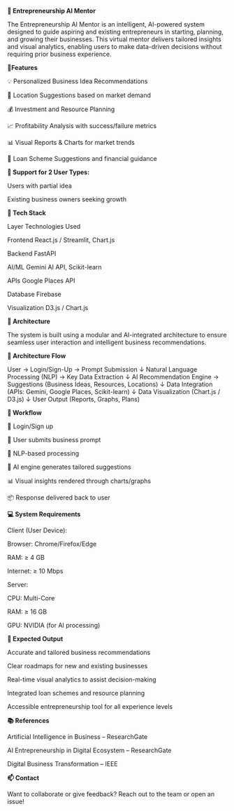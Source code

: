 **🚀 Entrepreneurship AI Mentor**

The Entrepreneurship AI Mentor is an intelligent, AI-powered system designed to guide aspiring and existing entrepreneurs in starting, planning, and growing their businesses. This virtual mentor delivers tailored insights and visual analytics, enabling users to make data-driven decisions without requiring prior business experience.

**📌Features**

💡 Personalized Business Idea Recommendations

📍 Location Suggestions based on market demand

💰 Investment and Resource Planning

📈 Profitability Analysis with success/failure metrics

📊 Visual Reports & Charts for market trends

🏦 Loan Scheme Suggestions and financial guidance

**🔄 Support for 2 User Types:**

Users with partial idea

Existing business owners seeking growth

**🧠 Tech Stack**

Layer	Technologies Used

Frontend	React.js / Streamlit, Chart.js

Backend	FastAPI

AI/ML	Gemini AI API, Scikit-learn

APIs	Google Places API

Database	Firebase

Visualization	D3.js / Chart.js


**🧱 Architecture**

The system is built using a modular and AI-integrated architecture to ensure seamless user interaction and intelligent business recommendations.

**🔄 Architecture Flow**

User → Login/Sign-Up → Prompt Submission
      ↓
Natural Language Processing (NLP) → Key Data Extraction
      ↓
AI Recommendation Engine → Suggestions (Business Ideas, Resources, Locations)
      ↓
Data Integration (APIs: Gemini, Google Places, Scikit-learn)
      ↓
Data Visualization (Chart.js / D3.js)
      ↓
User Output (Reports, Graphs, Plans)


**🧭 Workflow**

🔐 Login/Sign up

💬 User submits business prompt

🧾 NLP-based processing

🧠 AI engine generates tailored suggestions

📊 Visual insights rendered through charts/graphs

📦 Response delivered back to user

**💻 System Requirements**

Client (User Device):

Browser: Chrome/Firefox/Edge

RAM: ≥ 4 GB

Internet: ≥ 10 Mbps

Server:

CPU: Multi-Core

RAM: ≥ 16 GB

GPU: NVIDIA (for AI processing)

**🎯 Expected Output**

Accurate and tailored business recommendations

Clear roadmaps for new and existing businesses

Real-time visual analytics to assist decision-making

Integrated loan schemes and resource planning

Accessible entrepreneurship tool for all experience levels

**📚 References**

Artificial Intelligence in Business – ResearchGate

AI Entrepreneurship in Digital Ecosystem – ResearchGate

Digital Business Transformation – IEEE

**📫 Contact**

Want to collaborate or give feedback? Reach out to the team or open an issue!
